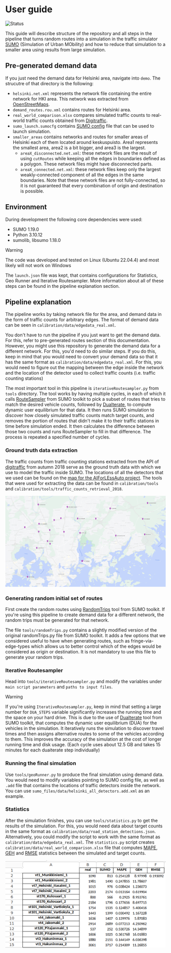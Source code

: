 # User guide
![Status](https://img.shields.io/badge/Status-Completed-green)

This guide will describe structure of the repository and all steps in the pipeline that turns random routes into a simulation in the traffic simulator [SUMO](https://www.eclipse.org/sumo/) (Simulation of Urban MObility) and how to reduce that simulation to a smaller area using results from large simulation.

## Pre-generated demand data
If you just need the demand data for Helsinki area, navigate into `demo`. The strucutre of that directory is the following:
* `helsinki.net.xml` represents the network file containing the entire network for HKI area. This network was extracted from [OpenStreetMaps](https://www.openstreetmap.org/). 
* `demand_routes.rou.xml` contains routes for Helsinki area.
* `real_world_comparison.xlsx` compares simulated traffic counts to real-world traffic counts obtained from [Digitraffic](https://www.digitraffic.fi/en/road-traffic/#current-data-from-tms-stations).
* `sumo_launch.sumocfg` contains [SUMO config](https://sumo.dlr.de/docs/Other/File_Extensions.html) file that can be used to launch simulation.
* `smaller_areas` contains networks and routes for smaller areas of Helsinki each of them located around keskuspuisto. Area1 represents the smallest area, area2 is a bit bigger, and area3 is the largest.
    * `areaX_disconnected.net.xml`: these network files are the result of using `cutRoutes` while keeping all the edges in boundaries defined as a polygon. These network files might have disconnected parts.
    * `areaX_connected.net.xml`: these network files keep only the largest weakly-connected component of all the edges in the same boundaries. Note that these network files are not fully-connected, so it is not guaranteed that every combination of origin and destination is possible.


## Environment

During development the following core dependencies were used:

* SUMO 1.19.0
* Python 3.10.12
* sumolib, libsumo 1.18.0

> [!WARNING]  
> The code was developed and tested on Linux (Ubuntu 22.04.4) and most likely will not work on Windows

The `launch.json` file was kept, that contains configurations for Statistics, Geo Runner and Iterative Routesampler. More information about all of these steps can be found in the pipeline explanation section.

## Pipeline explanation

The pipeline works by taking network file for the area, and demand data in the form of traffic counts for arbitrary edges. The format of demand data can be seen in `calibration/data/edgedata_real.xml`.

You don't have to run the pipeline if you just want to get the demand data. For this, refer to pre-generated routes section of this documentation. However, you might use this repository to generate the demand data for a different network. For this, you'd need to do similar steps. If you do this, keep in mind that you would need to convert your demand data so that it has the same format as `calibration/data/edgedata_real.xml`. For this, you would need to figure out the mapping between the edge inside the network and the location of the detector used to collect traffic counts (i.e. traffic counting stations) 

The most important tool in this pipeline is `iterativeRoutesampler.py` from `tools` directory. The tool works by having multiple cycles, in each of which it calls [RouteSampler](https://sumo.dlr.de/docs/Tools/Turns.html) from SUMO toolkit to pick a subset of routes that tries to match the desired vehicle counts, followed by [DuaIterate](https://sumo.dlr.de/docs/Tools/Trip.html), to compute dynamic user equilibrium for that data. It then runs SUMO simulation to discover how closely simulated traffic counts match target counts, and removes the portion of routes that didn't make it to their traffic stations in time before simulation ended. It then calculates the difference between those two counts and runs RouteSampler to fill in that difference. The process is repeated a specified number of cycles.


### Ground truth data extraction
The traffic counts from traffic counting stations extracted from the API of [digitraffic](https://www.digitraffic.fi/en/road-traffic/) from autumn 2018 serve as the ground truth data with which we use to model the traffic inside SUMO. The locations of all the detectors that we used can be found on the [map for the AIForLEssAuto project](https://www.google.com/maps/d/viewer?mid=111A6COcjj4kDMDeImVg7X4D_rm_3of8&usp=sharing). The tools that were used for extracting the data can be found in `calibration/tools` and `calibration/tools/traffic_counts_retrieval_2018`.

![the image showing all digitraffic detectors used as ground truth data](media/all_detectors_helsinki.png)



### Generating random initial set of routes
First create the random routes using [RandomTrips](https://sumo.dlr.de/docs/Tools/Trip.html) tool from SUMO toolkit. If you're using this pipeline to create demand data for a different network, the random trips must be generated for that network.

The file `tools/randomTrips.py` contains a slightly modified version of the original randomTrips.py file from SUMO toolkit. It adds a few options that we considered useful to have when generating routes, such as fringe-via-edge-types which allows us to better control which of the edges would be considered as origin or destination. It is not mandatory to use this file to generate your random trips.

### Iterative Routesampler
Head into `tools/iterativeRoutesampler.py` and modify the variables under `main script parameters` and `paths to input files`. 

> [!WARNING]  
> If you're using `IterativeRoutesampler.py`, keep in mind that setting a large number for `DUA_STEPS` variable significantly increases the running time and the space on your hard drive. This is due to the use of [DuaIterate](https://sumo.dlr.de/docs/Tools/Trip.html) tool from SUMO toolkit, that computes the dynamic user equilibrium (DUA) for the vehicles in the simulation. It iteratively runs the simulation to discover travel times and then assigns alternative routes to some of the vehicles according to them. This improves the accuracy of the simulation at the cost of longer running time and disk usage. (Each cycle uses about 12.5 GB and takes 15 minutes for each duaiterate step individually)

### Running the final simulation
Use `tools/geoRunner.py` to produce the final simulation using demand data. You would need to modify variables pointing to SUMO config file, as well as `.add` file that contains the locations of traffic detectors inside the network. You can use `sumo_files/data/helsinki_all_detectors.add.xml` as an example.

### Statistics
After the simulation finishes, you can use `tools/statistics.py` to get the results of the simulation. For this, you would need data about target counts in the same format as `calibration/data/road_station_detections.json`. Alternatively, you could modify the script to work with the same format as `calibration/data/edgedata_real.xml`. The `statistics.py` script creates `calibration/data/real_world_comparison.xlsx` file that computes [MAPE](https://en.wikipedia.org/wiki/Mean_absolute_percentage_error), [GEH](https://en.wikipedia.org/wiki/GEH_statistic) and [RMSE](https://en.wikipedia.org/wiki/Root_mean_square_deviation) statistics between the simulated and target counts.

![screenshot of real world comparison file produced by statistics.py script](media/real_world_comp_demo.png)

<!-- ## Changes that could improve the project
Rename the output file in `visumRouteGeneration.py` to "SUMO_OD_file.od". -->
